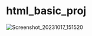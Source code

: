 # html_basic_proj
![Screenshot_20231017_151520](https://github.com/safal1216/html_basic_proj/assets/136926226/64017e94-a999-4de5-8227-aa4b76a0124f)
